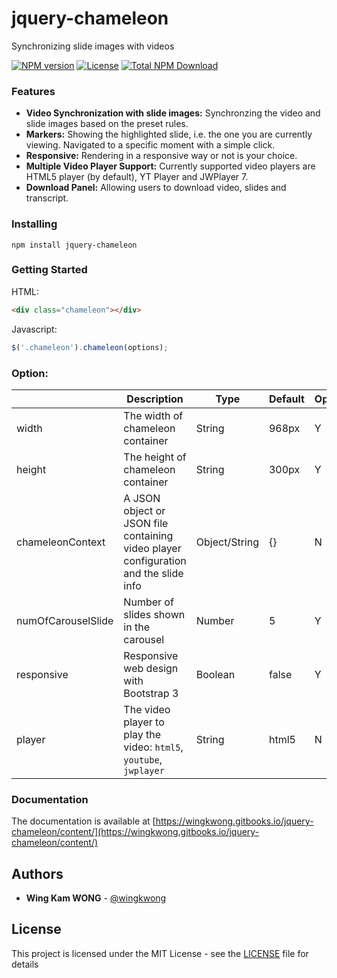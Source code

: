 # jquery-chameleon

Synchronizing slide images with videos 

[![NPM version](https://img.shields.io/npm/v/jquery-chameleon.svg)](https://www.npmjs.com/package/jquery-chameleon) [![License](https://img.shields.io/npm/l/jquery-chameleon.svg)](https://github.com/wingkwong/jquery-chameleon/blob/master/LICENSE) [![Total NPM Download](https://img.shields.io/npm/dt/jquery-chameleon.svg)](https://www.npmjs.com/package/jquery-chameleon)

### Features
* **Video Synchronization with slide images:** 
	Synchronzing the video and slide images based on the preset rules. 
* **Markers:** 
	Showing the highlighted slide, i.e. the one you are currently viewing. Navigated to a specific moment with a simple click.
* **Responsive:** 
	Rendering in a responsive way or not is your choice.
* **Multiple Video Player Support:** 
	Currently supported video players are HTML5 player (by default), YT Player and JWPlayer 7.
* **Download Panel:** 
	Allowing users to download video, slides and transcript.

### Installing

```
npm install jquery-chameleon
```

### Getting Started
HTML:
```HTML
<div class="chameleon"></div>
```

Javascript:
```Javascript
$('.chameleon').chameleon(options);
```

### Option: 

|                    | Description                                                                         | Type          | Default | Option |
|--------------------|-------------------------------------------------------------------------------------|---------------|---------|--------|
| width              | The width of chameleon container                                                    | String        | 968px   | Y      |
| height             | The height of chameleon container                                                   | String        | 300px   | Y      |
| chameleonContext   | A JSON object or JSON file containing video player configuration and the slide info | Object/String | {}      | N      |
| numOfCarouselSlide | Number of slides shown in the carousel                                              | Number        | 5       | Y      |
| responsive         | Responsive web design with Bootstrap 3                                              | Boolean       | false   | Y      |
| player             | The video player to play the video: `html5`, `youtube`, `jwplayer`        		   | String        | html5   | N      |

### Documentation

The documentation is available at [https://wingkwong.gitbooks.io/jquery-chameleon/content/](https://wingkwong.gitbooks.io/jquery-chameleon/content/)

## Authors

* **Wing Kam WONG** -  [@wingkwong](https://github.com/wingkwong)

## License

This project is licensed under the MIT License - see the [LICENSE](https://github.com/wingkwong/jquery-chameleon/blob/master/LICENSE) file for details

